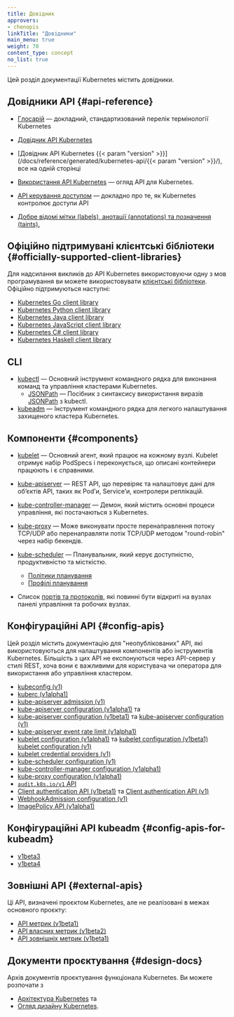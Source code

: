 ```yaml
---
title: Довідник
approvers:
- chenopis
linkTitle: "Довідники"
main_menu: true
weight: 70
content_type: concept
no_list: true
---
```


<!-- overview -->

Цей розділ документації Kubernetes містить довідники.

<!-- body -->

## Довідники API {#api-reference}

* [Глосарій](/docs/reference/glossary/) — докладний, стандартизований перелік термінології Kubernetes

* [Довідник API Kubernetes](/docs/reference/kubernetes-api/)
* [Довідник API Kubernetes {{< param "version" >}}](/docs/reference/generated/kubernetes-api/{{< param "version" >}}/), все на одній сторінці
* [Використання API Kubernetes](/docs/reference/using-api/) — огляд API для Kubernetes.
* [API керування доступом](/docs/reference/access-authn-authz/) — докладно про те, як Kubernetes контролює доступи API
* [Добре відомі мітки (labels), анотації (annotations) та позначення (taints).](/docs/reference/labels-annotations-taints/)

## Офіційно підтримувані клієнтські бібліотеки {#officially-supported-client-libraries}

Для надсилання викликів до API Kubernetes використовуючи одну з мов програмування ви можете використовувати [клієнтські бібліотеки](/docs/reference/using-api/client-libraries/). Офіційно підтримуються наступні:

* [Kubernetes Go client library](https://github.com/kubernetes/client-go/)
* [Kubernetes Python client library](https://github.com/kubernetes-client/python)
* [Kubernetes Java client library](https://github.com/kubernetes-client/java)
* [Kubernetes JavaScript client library](https://github.com/kubernetes-client/javascript)
* [Kubernetes C# client library](https://github.com/kubernetes-client/csharp)
* [Kubernetes Haskell client library](https://github.com/kubernetes-client/haskell)

## CLI

* [kubectl](/docs/reference/kubectl/) — Основний інструмент командного рядка для виконання команд та управління кластерами Kubernetes.
  * [JSONPath](/docs/reference/kubectl/jsonpath/) — Посібник з синтаксису використання виразів [JSONPath](https://goessner.net/articles/JsonPath/) з kubectl.
* [kubeadm](/docs/reference/setup-tools/kubeadm/) — Інструмент командного рядка для легкого налаштування захищеного кластера Kubernetes.

## Компоненти {#components}

* [kubelet](/docs/reference/command-line-tools-reference/kubelet/) — Основний агент, який працює на кожному вузлі. Kubelet отримує набір PodSpecs і переконується, що описані контейнери працюють і є справними.
* [kube-apiserver](/docs/reference/command-line-tools-reference/kube-apiserver/) — REST API, що перевіряє та налаштовує дані для обʼєктів API, таких як Podʼи, Serviceʼи, контролери реплікацій.
* [kube-controller-manager](/docs/reference/command-line-tools-reference/kube-controller-manager/) — Демон, який містить основні процеси управління, які постачаються з Kubernetes.
* [kube-proxy](/docs/reference/command-line-tools-reference/kube-proxy/) — Може виконувати просте перенаправлення потоку TCP/UDP або перенаправляти потік TCP/UDP методом "round-robin" через набір бекендів.
* [kube-scheduler](/docs/reference/command-line-tools-reference/kube-scheduler/) — Планувальник, який керує доступністю, продуктивністю та місткістю.

  * [Політики планування](/docs/reference/scheduling/policies)
  * [Профілі планування](/docs/reference/scheduling/config#profiles)

* Список [портів та протоколів](/docs/reference/networking/ports-and-protocols/), які повинні бути відкриті на вузлах панелі управління та робочих вузлах.

## Конфігураційні API {#config-apis}

Цей розділ містить документацію для "неопублікованих" API, які використовуються для налаштування компонентів або інструментів Kubernetes. Більшість з цих API не експонуються через API-сервер у стилі REST, хоча вони є важливими для користувача чи оператора для використання або управління кластером.

* [kubeconfig (v1)](/docs/reference/config-api/kubeconfig.v1/)
* [kuberc (v1alpha1)](/docs/reference/config-api/kuberc.v1alpha1/)
* [kube-apiserver admission (v1)](/docs/reference/config-api/apiserver-admission.v1/)
* [kube-apiserver configuration (v1alpha1)](/docs/reference/config-api/apiserver-config.v1alpha1/) та
* [kube-apiserver configuration (v1beta1)](/docs/reference/config-api/apiserver-config.v1beta1/) та
  [kube-apiserver configuration (v1)](/docs/reference/config-api/apiserver-config.v1/)
* [kube-apiserver event rate limit (v1alpha1)](/docs/reference/config-api/apiserver-eventratelimit.v1alpha1/)
* [kubelet configuration (v1alpha1)](/docs/reference/config-api/kubelet-config.v1alpha1/) та
  [kubelet configuration (v1beta1)](/docs/reference/config-api/kubelet-config.v1beta1/)
  [kubelet configuration (v1)](/docs/reference/config-api/kubelet-config.v1/)
* [kubelet credential providers (v1)](/docs/reference/config-api/kubelet-credentialprovider.v1/)
* [kube-scheduler configuration (v1)](/docs/reference/config-api/kube-scheduler-config.v1/)
* [kube-controller-manager configuration (v1alpha1)](/docs/reference/config-api/kube-controller-manager-config.v1alpha1/)
* [kube-proxy configuration (v1alpha1)](/docs/reference/config-api/kube-proxy-config.v1alpha1/)
* [`audit.k8s.io/v1` API](/docs/reference/config-api/apiserver-audit.v1/)
* [Client authentication API (v1beta1)](/docs/reference/config-api/client-authentication.v1beta1/) та
  [Client authentication API (v1)](/docs/reference/config-api/client-authentication.v1/)
* [WebhookAdmission configuration (v1)](/docs/reference/config-api/apiserver-webhookadmission.v1/)
* [ImagePolicy API (v1alpha1)](/docs/reference/config-api/imagepolicy.v1alpha1/)

## Конфігураційні API kubeadm {#config-apis-for-kubeadm}

* [v1beta3](/docs/reference/config-api/kubeadm-config.v1beta3/)
* [v1beta4](/docs/reference/config-api/kubeadm-config.v1beta4/)

## Зовнішні API {#external-apis}

Ці API, визначені проєктом Kubernetes, але не реалізовані в межах
основного проєкту:

* [API метрик (v1beta1)](/docs/reference/external-api/metrics.v1beta1/)
* [API власних метрик (v1beta2)](/docs/reference/external-api/custom-metrics.v1beta2)
* [API зовнішніх метрик (v1beta1)](/docs/reference/external-api/external-metrics.v1beta1)

## Документи проєктування {#design-docs}

Архів документів проєктування функціонала Kubernetes. Ви можете розпочати з

* [Архітектура Kubernetes](https://git.k8s.io/design-proposals-archive/architecture/architecture.md) та
* [Огляд дизайну Kubernetes](https://git.k8s.io/design-proposals-archive).
